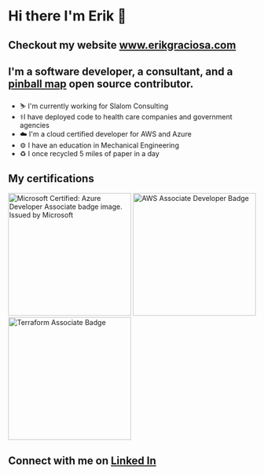 # Hi there I'm Erik 👋

## Checkout my website www.erikgraciosa.com
## I'm a software developer, a consultant, and a [pinball map](https://github.com/pinballmap/pbm-react) open source contributor.

- ⛷ I'm currently working for Slalom Consulting
- ⚕️I have deployed code to health care companies and government agencies
- ☁️ I'm a cloud certified developer for AWS and Azure
- ⚙️ I have an education in Mechanical Engineering
- ♻️ I once recycled 5 miles of paper in a day

## My certifications
<a href="https://learn.microsoft.com/en-us/users/erikgraciosa-2168/credentials/e0a8e98eea3e6126?ref=https%3A%2F%2Fwww.linkedin.com%2F"><img src="https://images.credly.com/size/250x250/images/63316b60-f62d-4e51-aacc-c23cb850089c/azure-developer-associate-600x600.png" width="250" height="250" alt="Microsoft Certified: Azure Developer Associate badge image. Issued by Microsoft"><a/>
<a href="https://www.credly.com/badges/2f9dbcb4-86a1-4ea8-a35b-c10b72f84fec"><img src="https://images.credly.com/size/250x250/images/b9feab85-1a43-4f6c-99a5-631b88d5461b/image.png" width="250" height="250" alt="AWS Associate Developer Badge"><a/>
<a href="https://www.credly.com/badges/6004d179-89d7-4426-907d-f7d017b9c8ae/public_url"><img src="https://www.datocms-assets.com/2885/1645553469-hcta0-badge.png" width="250" height="250" alt="Terraform Associate Badge"><a/>

## Connect with me on [Linked In](https://www.linkedin.com/in/erikgraciosa/)

<!--
**ErikGraciosa/ErikGraciosa** is a ✨ _special_ ✨ repository because its `README.md` (this file) appears on your GitHub profile.

Here are some ideas to get you started:

- 🔭 I’m currently working on ...
- 🌱 I’m currently learning ...
- 👯 I’m looking to collaborate on ...
- 🤔 I’m looking for help with ...
- 💬 Ask me about ...
- 📫 How to reach me: ...
- 😄 Pronouns: ...
- ⚡ Fun fact: ...
-->
